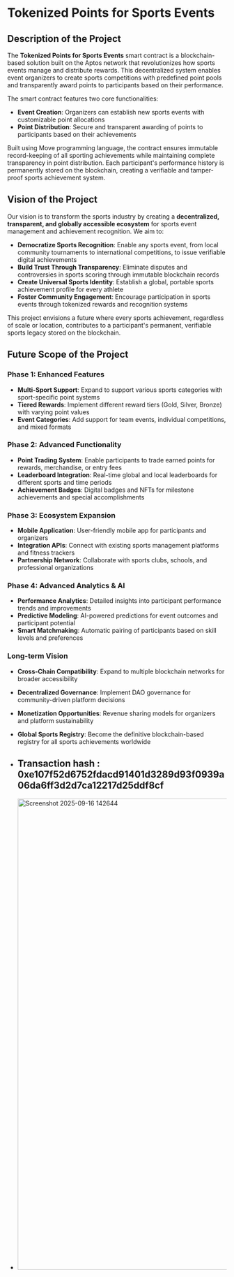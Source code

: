 # Tokenized Points for Sports Events

## Description of the Project

The **Tokenized Points for Sports Events** smart contract is a blockchain-based solution built on the Aptos network that revolutionizes how sports events manage and distribute rewards. This decentralized system enables event organizers to create sports competitions with predefined point pools and transparently award points to participants based on their performance.

The smart contract features two core functionalities:
- **Event Creation**: Organizers can establish new sports events with customizable point allocations
- **Point Distribution**: Secure and transparent awarding of points to participants based on their achievements

Built using Move programming language, the contract ensures immutable record-keeping of all sporting achievements while maintaining complete transparency in point distribution. Each participant's performance history is permanently stored on the blockchain, creating a verifiable and tamper-proof sports achievement system.

## Vision of the Project

Our vision is to transform the sports industry by creating a **decentralized, transparent, and globally accessible ecosystem** for sports event management and achievement recognition. We aim to:

- **Democratize Sports Recognition**: Enable any sports event, from local community tournaments to international competitions, to issue verifiable digital achievements
- **Build Trust Through Transparency**: Eliminate disputes and controversies in sports scoring through immutable blockchain records
- **Create Universal Sports Identity**: Establish a global, portable sports achievement profile for every athlete
- **Foster Community Engagement**: Encourage participation in sports events through tokenized rewards and recognition systems

This project envisions a future where every sports achievement, regardless of scale or location, contributes to a participant's permanent, verifiable sports legacy stored on the blockchain.

## Future Scope of the Project

### Phase 1: Enhanced Features
- **Multi-Sport Support**: Expand to support various sports categories with sport-specific point systems
- **Tiered Rewards**: Implement different reward tiers (Gold, Silver, Bronze) with varying point values
- **Event Categories**: Add support for team events, individual competitions, and mixed formats

### Phase 2: Advanced Functionality
- **Point Trading System**: Enable participants to trade earned points for rewards, merchandise, or entry fees
- **Leaderboard Integration**: Real-time global and local leaderboards for different sports and time periods
- **Achievement Badges**: Digital badges and NFTs for milestone achievements and special accomplishments

### Phase 3: Ecosystem Expansion
- **Mobile Application**: User-friendly mobile app for participants and organizers
- **Integration APIs**: Connect with existing sports management platforms and fitness trackers
- **Partnership Network**: Collaborate with sports clubs, schools, and professional organizations

### Phase 4: Advanced Analytics & AI
- **Performance Analytics**: Detailed insights into participant performance trends and improvements
- **Predictive Modeling**: AI-powered predictions for event outcomes and participant potential
- **Smart Matchmaking**: Automatic pairing of participants based on skill levels and preferences

### Long-term Vision
- **Cross-Chain Compatibility**: Expand to multiple blockchain networks for broader accessibility
- **Decentralized Governance**: Implement DAO governance for community-driven platform decisions
- **Monetization Opportunities**: Revenue sharing models for organizers and platform sustainability
- **Global Sports Registry**: Become the definitive blockchain-based registry for all sports achievements worldwide

- ## Transaction hash : 0xe107f52d6752fdacd91401d3289d93f0939a06da6ff3d2d7ca12217d25ddf8cf
- <img width="1915" height="1079" alt="Screenshot 2025-09-16 142644" src="https://github.com/user-attachments/assets/95c08662-3bdc-49a4-a7fb-b332f9fa9668" />

